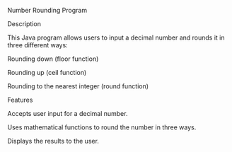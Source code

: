 Number Rounding Program

Description

This Java program allows users to input a decimal number and rounds it in three different ways:

Rounding down (floor function)

Rounding up (ceil function)

Rounding to the nearest integer (round function)

Features

Accepts user input for a decimal number.

Uses mathematical functions to round the number in three ways.

Displays the results to the user.

